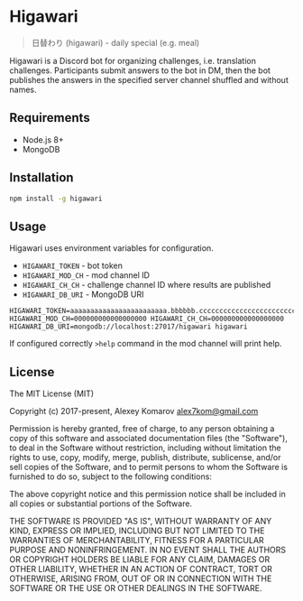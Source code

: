 # Higawari

> 日替わり (higawari) - daily special (e.g. meal)

Higawari is a Discord bot for organizing challenges, i.e. translation challenges. Participants submit answers to the bot in DM, then the bot publishes the answers in the specified server channel shuffled and without names.

## Requirements

* Node.js 8+
* MongoDB

## Installation

```sh
npm install -g higawari
```

## Usage

Higawari uses environment variables for configuration.

* `HIGAWARI_TOKEN` - bot token
* `HIGAWARI_MOD_CH` - mod channel ID
* `HIGAWARI_CH_CH` - challenge channel ID where results are published
* `HIGAWARI_DB_URI` - MongoDB URI

```
HIGAWARI_TOKEN=aaaaaaaaaaaaaaaaaaaaaaaa.bbbbbb.ccccccccccccccccccccccccccc HIGAWARI_MOD_CH=000000000000000000 HIGAWARI_CH_CH=000000000000000000 HIGAWARI_DB_URI=mongodb://localhost:27017/higawari higawari
```

If configured correctly `>help` command in the mod channel will print help.

## License

The MIT License (MIT)

Copyright (c) 2017-present, Alexey Komarov <alex7kom@gmail.com>

Permission is hereby granted, free of charge, to any person obtaining a copy of
this software and associated documentation files (the "Software"), to deal in
the Software without restriction, including without limitation the rights to
use, copy, modify, merge, publish, distribute, sublicense, and/or sell copies of
the Software, and to permit persons to whom the Software is furnished to do so,
subject to the following conditions:

The above copyright notice and this permission notice shall be included in all
copies or substantial portions of the Software.

THE SOFTWARE IS PROVIDED "AS IS", WITHOUT WARRANTY OF ANY KIND, EXPRESS OR
IMPLIED, INCLUDING BUT NOT LIMITED TO THE WARRANTIES OF MERCHANTABILITY, FITNESS
FOR A PARTICULAR PURPOSE AND NONINFRINGEMENT. IN NO EVENT SHALL THE AUTHORS OR
COPYRIGHT HOLDERS BE LIABLE FOR ANY CLAIM, DAMAGES OR OTHER LIABILITY, WHETHER
IN AN ACTION OF CONTRACT, TORT OR OTHERWISE, ARISING FROM, OUT OF OR IN
CONNECTION WITH THE SOFTWARE OR THE USE OR OTHER DEALINGS IN THE SOFTWARE.
